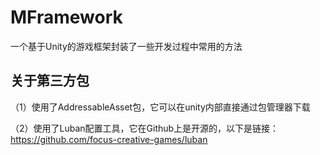 # MFramework
一个基于Unity的游戏框架封装了一些开发过程中常用的方法

## 关于第三方包

（1）使用了AddressableAsset包，它可以在unity内部直接通过包管理器下载

（2）使用了Luban配置工具，它在Github上是开源的，以下是链接： https://github.com/focus-creative-games/luban

